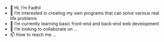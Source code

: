 - 👋 Hi, I’m Fadhil
- 👀 I’m interested in creating my own programs that can solve various real life problems
- 🌱 I’m currently learning basic front-end and back-end web development
- 💞️ I’m looking to collaborate on ...
- 📫 How to reach me ...

